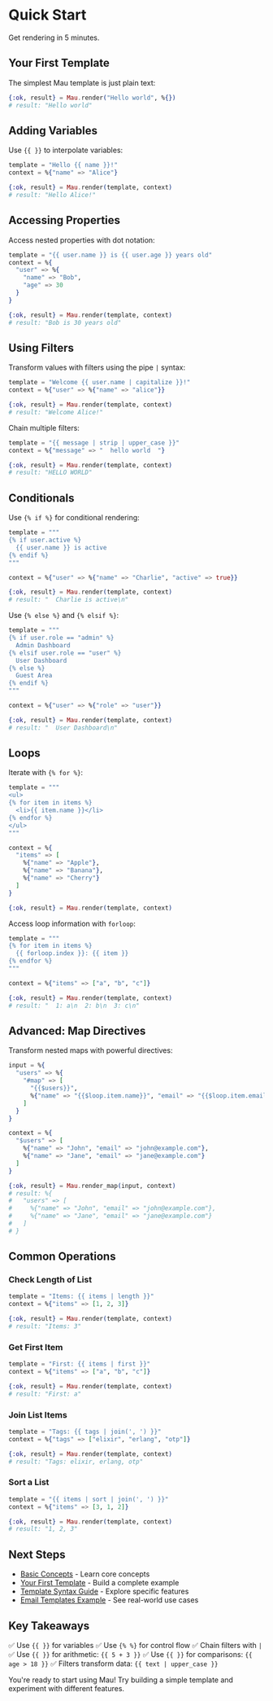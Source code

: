 # Quick Start

Get rendering in 5 minutes.

## Your First Template

The simplest Mau template is just plain text:

```elixir
{:ok, result} = Mau.render("Hello world", %{})
# result: "Hello world"
```

## Adding Variables

Use `{{ }}` to interpolate variables:

```elixir
template = "Hello {{ name }}!"
context = %{"name" => "Alice"}

{:ok, result} = Mau.render(template, context)
# result: "Hello Alice!"
```

## Accessing Properties

Access nested properties with dot notation:

```elixir
template = "{{ user.name }} is {{ user.age }} years old"
context = %{
  "user" => %{
    "name" => "Bob",
    "age" => 30
  }
}

{:ok, result} = Mau.render(template, context)
# result: "Bob is 30 years old"
```

## Using Filters

Transform values with filters using the pipe `|` syntax:

```elixir
template = "Welcome {{ user.name | capitalize }}!"
context = %{"user" => %{"name" => "alice"}}

{:ok, result} = Mau.render(template, context)
# result: "Welcome Alice!"
```

Chain multiple filters:

```elixir
template = "{{ message | strip | upper_case }}"
context = %{"message" => "  hello world  "}

{:ok, result} = Mau.render(template, context)
# result: "HELLO WORLD"
```

## Conditionals

Use `{% if %}` for conditional rendering:

```elixir
template = """
{% if user.active %}
  {{ user.name }} is active
{% endif %}
"""

context = %{"user" => %{"name" => "Charlie", "active" => true}}

{:ok, result} = Mau.render(template, context)
# result: "  Charlie is active\n"
```

Use `{% else %}` and `{% elsif %}`:

```elixir
template = """
{% if user.role == "admin" %}
  Admin Dashboard
{% elsif user.role == "user" %}
  User Dashboard
{% else %}
  Guest Area
{% endif %}
"""

context = %{"user" => %{"role" => "user"}}

{:ok, result} = Mau.render(template, context)
# result: "  User Dashboard\n"
```

## Loops

Iterate with `{% for %}`:

```elixir
template = """
<ul>
{% for item in items %}
  <li>{{ item.name }}</li>
{% endfor %}
</ul>
"""

context = %{
  "items" => [
    %{"name" => "Apple"},
    %{"name" => "Banana"},
    %{"name" => "Cherry"}
  ]
}

{:ok, result} = Mau.render(template, context)
```

Access loop information with `forloop`:

```elixir
template = """
{% for item in items %}
  {{ forloop.index }}: {{ item }}
{% endfor %}
"""

context = %{"items" => ["a", "b", "c"]}

{:ok, result} = Mau.render(template, context)
# result: "  1: a\n  2: b\n  3: c\n"
```

## Advanced: Map Directives

Transform nested maps with powerful directives:

```elixir
input = %{
  "users" => %{
    "#map" => [
      "{{$users}}",
      %{"name" => "{{$loop.item.name}}", "email" => "{{$loop.item.email}}"}
    ]
  }
}

context = %{
  "$users" => [
    %{"name" => "John", "email" => "john@example.com"},
    %{"name" => "Jane", "email" => "jane@example.com"}
  ]
}

{:ok, result} = Mau.render_map(input, context)
# result: %{
#   "users" => [
#     %{"name" => "John", "email" => "john@example.com"},
#     %{"name" => "Jane", "email" => "jane@example.com"}
#   ]
# }
```

## Common Operations

### Check Length of List

```elixir
template = "Items: {{ items | length }}"
context = %{"items" => [1, 2, 3]}

{:ok, result} = Mau.render(template, context)
# result: "Items: 3"
```

### Get First Item

```elixir
template = "First: {{ items | first }}"
context = %{"items" => ["a", "b", "c"]}

{:ok, result} = Mau.render(template, context)
# result: "First: a"
```

### Join List Items

```elixir
template = "Tags: {{ tags | join(', ') }}"
context = %{"tags" => ["elixir", "erlang", "otp"]}

{:ok, result} = Mau.render(template, context)
# result: "Tags: elixir, erlang, otp"
```

### Sort a List

```elixir
template = "{{ items | sort | join(', ') }}"
context = %{"items" => [3, 1, 2]}

{:ok, result} = Mau.render(template, context)
# result: "1, 2, 3"
```

## Next Steps

- [Basic Concepts](basic-concepts.md) - Learn core concepts
- [Your First Template](first-template.md) - Build a complete example
- [Template Syntax Guide](../guides/template-syntax.md) - Explore specific features
- [Email Templates Example](../examples/email-templates.md) - See real-world use cases

## Key Takeaways

✅ Use `{{ }}` for variables
✅ Use `{% %}` for control flow
✅ Chain filters with `|`
✅ Use `{{ }}` for arithmetic: `{{ 5 + 3 }}`
✅ Use `{{ }}` for comparisons: `{{ age > 18 }}`
✅ Filters transform data: `{{ text | upper_case }}`

You're ready to start using Mau! Try building a simple template and experiment with different features.
